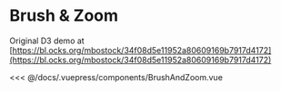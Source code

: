 # Brush & Zoom

Original D3 demo at [https://bl.ocks.org/mbostock/34f08d5e11952a80609169b7917d4172](https://bl.ocks.org/mbostock/34f08d5e11952a80609169b7917d4172)

<brush-and-zoom/>

<<< @/docs/.vuepress/components/BrushAndZoom.vue
